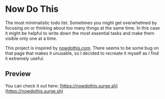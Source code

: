 # Now Do This
The most minimalistic todo list. Sometimes you might get overwhelmed by focusing on or thinking about too many things at the same time. In this case it might be helpful to write down the most essential tasks and make them visible only one at a time.

 This project is inspired by [nowdothis.com](https://nowdothis.com). There seems to be some bug on that page that makes it unusable, so I decided to recreate it myself as I find it extremely useful.

## Preview
You can check it out here: [https://nowdothis.surge.sh](https://nowdothis.surge.sh)
